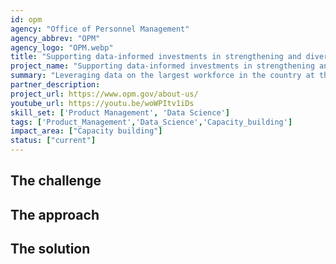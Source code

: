```yaml
---
id: opm
agency: "Office of Personnel Management"
agency_abbrev: "OPM"
agency_logo: "OPM.webp"
title: "Supporting data-informed investments in strengthening and diversifying the federal workforce"
project_name: "Supporting data-informed investments in strengthening and diversifying the federal workforce"
summary: "Leveraging data on the largest workforce in the country at the Office of Personnel Management to increase the federal government’s capacity to recruit, retain, and empower the people delivering its complex mission."
partner_description: 
project_url: https://www.opm.gov/about-us/
youtube_url: https://youtu.be/woWPItv1iDs
skill_set: ['Product Management', 'Data Science']
tags: ['Product_Management','Data_Science','Capacity_building']
impact_area: ["Capacity building"]
status: ["current"]
---
```


## The challenge

## The approach

## The solution 
